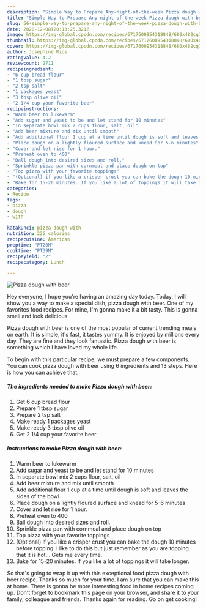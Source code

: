 ```yaml
---
description: "Simple Way to Prepare Any-night-of-the-week Pizza dough with beer"
title: "Simple Way to Prepare Any-night-of-the-week Pizza dough with beer"
slug: 56-simple-way-to-prepare-any-night-of-the-week-pizza-dough-with-beer
date: 2020-12-08T20:13:25.321Z
image: https://img-global.cpcdn.com/recipes/6717600954318848/680x482cq70/pizza-dough-with-beer-recipe-main-photo.jpg
thumbnail: https://img-global.cpcdn.com/recipes/6717600954318848/680x482cq70/pizza-dough-with-beer-recipe-main-photo.jpg
cover: https://img-global.cpcdn.com/recipes/6717600954318848/680x482cq70/pizza-dough-with-beer-recipe-main-photo.jpg
author: Josephine Rios
ratingvalue: 4.2
reviewcount: 2711
recipeingredient:
- "6 cup bread flour"
- "1 tbsp sugar"
- "2 tsp salt"
- "1 packages yeast"
- "3 tbsp olive oil"
- "2 1/4 cup your favorite beer"
recipeinstructions:
- "Warm beer to lukewarm"
- "Add sugar and yeast to be and let stand for 10 minutes"
- "In separate bowl mix 2 cups flour, salt, oil"
- "Add beer mixture and mix until smooth"
- "Add additional flour 1 cup at a time until dough is soft and leaves the sides of the bowl"
- "Place dough on a lightly floured surface and knead for 5-6 minutes"
- "Cover and let rise for 1 hour."
- "Preheat oven to 400"
- "Ball dough into desired sizes and roll."
- "Sprinkle pizza pan with cornmeal and place dough on top"
- "Top pizza with your favorite toppings"
- "(Optional) if you like a crisper crust you can bake the dough 10 minutes before topping. I like to do this but just remember as you are topping that it is hot... Gets me every time."
- "Bake for 15-20 minutes. If you like a lot of toppings it will take longer."
categories:
- Recipe
tags:
- pizza
- dough
- with

katakunci: pizza dough with 
nutrition: 226 calories
recipecuisine: American
preptime: "PT20M"
cooktime: "PT39M"
recipeyield: "2"
recipecategory: Lunch

---
```



![Pizza dough with beer](https://img-global.cpcdn.com/recipes/6717600954318848/680x482cq70/pizza-dough-with-beer-recipe-main-photo.jpg)

Hey everyone, I hope you're having an amazing day today. Today, I will show you a way to make a special dish, pizza dough with beer. One of my favorites food recipes. For mine, I'm gonna make it a bit tasty. This is gonna smell and look delicious.



Pizza dough with beer is one of the most popular of current trending meals on earth. It is simple, it's fast, it tastes yummy. It is enjoyed by millions every day. They are fine and they look fantastic. Pizza dough with beer is something which I have loved my whole life.


To begin with this particular recipe, we must prepare a few components. You can cook pizza dough with beer using 6 ingredients and 13 steps. Here is how you can achieve that.

<!--inarticleads1-->

##### The ingredients needed to make Pizza dough with beer:

1. Get 6 cup bread flour
1. Prepare 1 tbsp sugar
1. Prepare 2 tsp salt
1. Make ready 1 packages yeast
1. Make ready 3 tbsp olive oil
1. Get 2 1/4 cup your favorite beer




<!--inarticleads2-->

##### Instructions to make Pizza dough with beer:

1. Warm beer to lukewarm
1. Add sugar and yeast to be and let stand for 10 minutes
1. In separate bowl mix 2 cups flour, salt, oil
1. Add beer mixture and mix until smooth
1. Add additional flour 1 cup at a time until dough is soft and leaves the sides of the bowl
1. Place dough on a lightly floured surface and knead for 5-6 minutes
1. Cover and let rise for 1 hour.
1. Preheat oven to 400
1. Ball dough into desired sizes and roll.
1. Sprinkle pizza pan with cornmeal and place dough on top
1. Top pizza with your favorite toppings
1. (Optional) if you like a crisper crust you can bake the dough 10 minutes before topping. I like to do this but just remember as you are topping that it is hot... Gets me every time.
1. Bake for 15-20 minutes. If you like a lot of toppings it will take longer.




So that's going to wrap it up with this exceptional food pizza dough with beer recipe. Thanks so much for your time. I am sure that you can make this at home. There is gonna be more interesting food in home recipes coming up. Don't forget to bookmark this page on your browser, and share it to your family, colleague and friends. Thanks again for reading. Go on get cooking!

